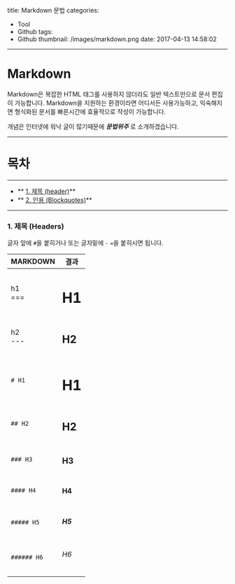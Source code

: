 title: Markdown 문법
categories:
  - Tool
  - Github
tags:
  - Github
thumbnail: /images/markdown.png
date: 2017-04-13 14:58:02
---
Markdown
=======
Markdown은 복잡한 HTML 태그를 사용하지 않더라도 일반 텍스트만으로 문서 편집이 가능합니다. Markdown을 지원하는 환경이라면 어디서든 사용가능하고, 익숙해지면 형식화된 문서를 빠른시간에 효율적으로 작성이 가능합니다. 
<br>

개념은 인터넷에 워낙 글이 많기때문에 ***문법위주*** 로 소개하겠습니다.
***

목차
====

***
* ** [1. 제목 (header)](#title)**
* ** [2. 인용 (Blockquotes)](#block)**
***

### <i id="title"></i> 1. 제목 (Headers)
글자 앞에 `#`을 붙히거나 또는 글자밑에 `-` `=`을 붙히시면 됩니다.

| MARKDOWN | 결과
| -------- | -----------------
| h1 </br> === | <h1>H1</h1>
| h2 </br> --- | <h2>H2</h2>
| `# H1`   | <h1>H1</h1>
| `## H2`   | <h2>H2</h2>
| `### H3`   | <h3>H3</h3>
| `#### H4`   | <h4>H4</h4>
| `##### H5`   | <h5>H5</h5>
| `###### H6`   | <h6>H6</h6>
